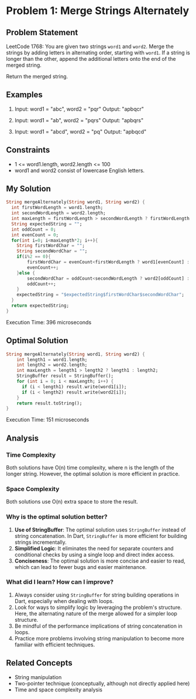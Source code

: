 # Problem 1: Merge Strings Alternately

## Problem Statement
LeetCode 1768: You are given two strings `word1` and `word2`. Merge the strings by adding letters in alternating order, starting with `word1`. If a string is longer than the other, append the additional letters onto the end of the merged string.

Return the merged string.

## Examples

1. Input: word1 = "abc", word2 = "pqr"
   Output: "apbqcr"

2. Input: word1 = "ab", word2 = "pqrs"
   Output: "apbqrs"

3. Input: word1 = "abcd", word2 = "pq"
   Output: "apbqcd"

## Constraints

- 1 <= word1.length, word2.length <= 100
- word1 and word2 consist of lowercase English letters.

## My Solution

```dart
String mergeAlternately(String word1, String word2) {
  int firstWordLength = word1.length;
  int secondWordLength = word2.length;
  int maxLength = firstWordLength > secondWordLength ? firstWordLength : secondWordLength;
  String expectedString = "";
  int oddCount = 0;
  int evenCount = 0;
  for(int i=0; i<maxLength*2; i++){
    String firstWordChar = "";
    String secondWordChar = "";
    if(i%2 == 0){
        firstWordChar = evenCount<firstWordLength ? word1[evenCount] : "";
        evenCount++;
    }else {
        secondWordChar = oddCount<secondWordLength ? word2[oddCount] : "";
        oddCount++;
    }
    expectedString = "$expectedString$firstWordChar$secondWordChar";
  }
  return expectedString;
}
```

Execution Time: 396 microseconds

## Optimal Solution

```dart
String mergeAlternately(String word1, String word2) {
    int length1 = word1.length;
    int length2 = word2.length;
    int maxLength = length1 > length2 ? length1 : length2;
    StringBuffer result = StringBuffer();
    for (int i = 0; i < maxLength; i++) {
      if (i < length1) result.write(word1[i]);
      if (i < length2) result.write(word2[i]);
    }
    return result.toString();
}
```

Execution Time: 151 microseconds

## Analysis

### Time Complexity
Both solutions have O(n) time complexity, where n is the length of the longer string. However, the optimal solution is more efficient in practice.

### Space Complexity
Both solutions use O(n) extra space to store the result.

### Why is the optimal solution better?
1. **Use of StringBuffer**: The optimal solution uses `StringBuffer` instead of string concatenation. In Dart, `StringBuffer` is more efficient for building strings incrementally.
2. **Simplified Logic**: It eliminates the need for separate counters and conditional checks by using a single loop and direct index access.
3. **Conciseness**: The optimal solution is more concise and easier to read, which can lead to fewer bugs and easier maintenance.

### What did I learn? How can I improve?
1. Always consider using `StringBuffer` for string building operations in Dart, especially when dealing with loops.
2. Look for ways to simplify logic by leveraging the problem's structure. Here, the alternating nature of the merge allowed for a simpler loop structure.
3. Be mindful of the performance implications of string concatenation in loops.
4. Practice more problems involving string manipulation to become more familiar with efficient techniques.

## Related Concepts
- String manipulation
- Two-pointer technique (conceptually, although not directly applied here)
- Time and space complexity analysis